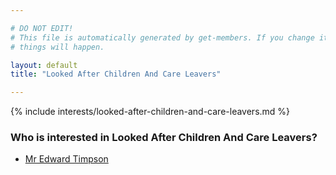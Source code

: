 ```yaml
---

# DO NOT EDIT!
# This file is automatically generated by get-members. If you change it, bad
# things will happen.

layout: default
title: "Looked After Children And Care Leavers"

---
```


{% include interests/looked-after-children-and-care-leavers.md %}

### Who is interested in Looked After Children And Care Leavers?


* [Mr Edward Timpson](/members/mr-edward-timpson.html)
